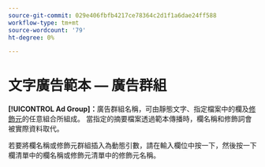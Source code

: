 ```yaml
---
source-git-commit: 029e406fbfb4217ce78364c2d1f1a6dae24ff588
workflow-type: tm+mt
source-wordcount: '79'
ht-degree: 0%

---
```

# 文字廣告範本 — 廣告群組

**[!UICONTROL Ad Group]：**&#x200B;廣告群組名稱，可由靜態文字、指定檔案中的欄及[修飾元](/help/search-social-commerce/campaign-management/inventory-feeds/modifiers-manage.md)的任意組合所組成。 當指定的摘要檔案透過範本傳播時，欄名稱和修飾詞會被實際資料取代。

若要將欄名稱或修飾元群組插入為動態引數，請在輸入欄位中按一下，然後按一下欄清單中的欄名稱或修飾元清單中的修飾元名稱。
